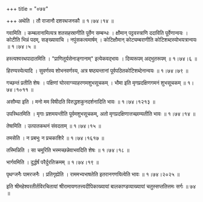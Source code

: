 +++
title = "०७४"

+++
अथेति । तौ राजानौ दशरथजनकौ  ॥  १।७४।१४ ॥   

  

गवामिति । कम्बलानामित्यत्र शतसहस्राणीति पूर्वेण सम्बन्धः । क्षौमान् पट्टवस्त्राणि ददाविति पूर्वेणान्वयः । कोटीति भिन्नं पदम्, सङ्ख्यावाचि । नपुंसकत्वमार्षम् । कोटिक्षौमान् कोट्यम्बराणीति कोटिशब्दस्योभयत्रान्वयः  ॥  १।७४।५ ॥   

  

हस्त्यश्वरथपादातमिति । "प्राणितूर्यसेनाङ्गानाम्" इत्येकवद्भावः । दिव्यरूपम् अद्भुतरूपम्  ॥  १।७४।६ ॥   

  

हिरण्यस्येत्यादि । सुवर्णस्य शोभनवर्णस्य, अत्र षष्ठ्यन्तानां पूर्वपठितकोटिशब्देनान्वयः  ॥  १।७४।७९ ॥   

  

गच्छन्तं प्रतीति शेषः । पक्षिणां घोरवाग्व्याहरणमशुभसूचकम् । भौमा इति मृगप्रदक्षिणगमनं शुभसूचकम्  ॥  १।७४।१०११ ॥   

  

असौम्या इति । मनो मम विषीदति विरुद्धशकुनदर्शनादिति भावः  ॥  १।७४।१२१३ ॥   

  

उपस्थितमिति । मृगाः प्रशमयन्तीति पूर्वमशुभसूचकम्, अतो मृगप्रदक्षिणात्तच्छाम्यतीति भावः  ॥  १।७४।१४ ॥   

  

तेषामिति । उत्पातकथनं संवदताम्  ॥  १।७४।१५ ॥   

  

तमसेति । न प्रबभुः न प्रचकाशिरे  ॥  १।७४।१६१७ ॥   

  

तस्मिन्निति । सा चमूरिति भस्मच्छन्नेवाभवदिति शेषः  ॥  १।७४।१८ ॥   

  

भार्गवमिति । दुर्द्धर्षं परैर्दुरतिक्रमम्  ॥  १।७४।१९ ॥   

  

पृथग्जनैः पामरजनैः । प्रतिगृह्येति । राममभ्यभाषतेति इतरानगणयित्वेति भावः  ॥  १।७४।२०२५ ॥   

  

इति श्रीमहेश्वरतीर्तविरचितायां श्रीरामायणतत्त्वदीपिकाख्यायां बालकाण्डव्याख्यायां चतुस्सप्ततित्तमः सर्गः  ॥  ७४  ॥   

  

  

